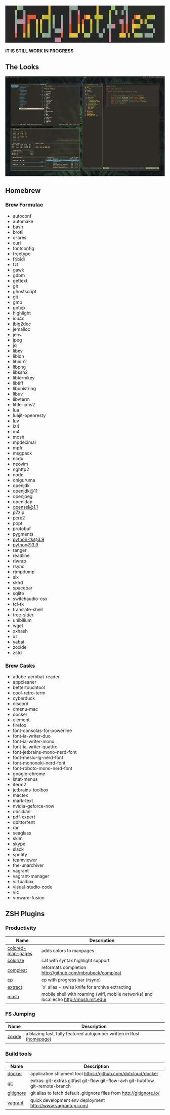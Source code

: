 ![alt text](https://github.com/andynameistaken/dotfiles/blob/master/image_dotfiles.png)

**IT IS STILL WORK IN PROGRESS**
## The Looks

![alt text](https://github.com/andynameistaken/dotfiles/blob/master/desktop.png)

## Homebrew

### Brew Formulae

* autoconf
* automake
* bash
* brotli
* c-ares
* curl
* fontconfig
* freetype
* fribidi
* fzf
* gawk
* gdbm
* gettext
* gh
* ghostscript
* git
* gmp
* gotop
* highlight
* icu4c
* jbig2dec
* jemalloc
* jenv
* jpeg
* jq
* libev
* libidn
* libidn2
* libpng
* libssh2
* libtermkey
* libtiff
* libunistring
* libuv
* libvterm
* little-cms2
* lua
* luajit-openresty
* luv
* lz4
* m4
* mosh
* mpdecimal
* mpfr
* msgpack
* ncdu
* neovim
* nghttp2
* node
* oniguruma
* openjdk
* openjdk@11
* openjpeg
* openldap
* openssl@1.1
* p7zip
* pcre2
* popt
* protobuf
* pygments
* python-tk@3.9
* python@3.9
* ranger
* readline
* rlwrap
* rsync
* rtmpdump
* six
* skhd
* spacebar
* sqlite
* switchaudio-osx
* tcl-tk
* translate-shell
* tree-sitter
* unibilium
* wget
* xxhash
* xz
* yabai
* zoxide
* zstd

### Brew Casks

* adobe-acrobat-reader
* appcleaner
* bettertouchtool
* cool-retro-term
* cyberduck
* discord
* dmenu-mac
* docker
* element
* firefox
* font-consolas-for-powerline
* font-ia-writer-duo
* font-ia-writer-mono
* font-ia-writer-quattro
* font-jetbrains-mono-nerd-font
* font-meslo-lg-nerd-font
* font-mononoki-nerd-font
* font-roboto-mono-nerd-font
* google-chrome
* istat-menus
* iterm2
* jetbrains-toolbox
* mactex
* mark-text
* nvidia-geforce-now
* obsidian
* pdf-expert
* qbittorrent
* rar
* seaglass
* skim
* skype
* slack
* spotify
* teamviewer
* the-unarchiver
* vagrant
* vagrant-manager
* virtualbox
* visual-studio-code
* vlc
* vmware-fusion

## ZSH Plugins


### Productivity

| Name                                                                                                            | Description                                                                                                    |
| --------------------------------------------------------------------------------------------------------------- | -------------------------------------------------------------------------------------------------------------- |
| [colored-man-pages](https://github.com/ohmyzsh/ohmyzsh/tree/master/plugins/colored-man-pages)                   | adds colors to manpages                                                                                        |
| [colorize](https://github.com/ohmyzsh/ohmyzsh/tree/master/plugins/colorize)                                     | cat with syntax highlight support                                                                              |
| [compleat](https://github.com/ohmyzsh/ohmyzsh/tree/master/plugins/compleat)                                     | reformats completion http://github.com/mbrubeck/compleat                                                       |
| [cp](https://github.com/ohmyzsh/ohmyzsh/tree/master/plugins/cp)                                                 | cp with progress bar (rsync)                                                                                   |
| [extract](https://github.com/ohmyzsh/ohmyzsh/tree/master/plugins/extract)                                       | 'x' alias - swiss knife for archive extracting                                                                 |
| [mosh](https://github.com/ohmyzsh/ohmyzsh/tree/master/plugins/mosh)                                             | mobile shell with roaming (wifi, mobile networks) and local echo http://mosh.mit.edu/                          |


### FS Jumping

| Name                                                                        | Description                                                   |
| --------------------------------------------------------------------------- | ------------------------------------------------------------- |
| [zoxide](https://github.com/ohmyzsh/ohmyzsh/tree/master/plugins/zoxide)     | a blazing fast, fully featured autojumper written in Rust ([homepage](https://github.com/ajeetdsouza/zoxide)) |

### Build tools

| Name                                                                                  | Description                                                                               |
| ------------------------------------------------------------------------------------- | ----------------------------------------------------------------------------------------- |
| [docker](https://github.com/ohmyzsh/ohmyzsh/tree/master/plugins/docker)               | application shipment tool https://github.com/dotcloud/docker                              |
| [git](https://github.com/ohmyzsh/ohmyzsh/tree/master/plugins/git)                     | extras: git-extras gitfast git-flow git-flow-avh git-hubflow git-remote-branch            |
| [gitignore](https://github.com/ohmyzsh/ohmyzsh/tree/master/plugins/gitignore)         | git alias to fetch default .gitignore files from http://gitignore.io/                     |
| [vagrant](https://github.com/ohmyzsh/ohmyzsh/tree/master/plugins/vagrant)             | quick development env deployment http://www.vagrantup.com/                                |



